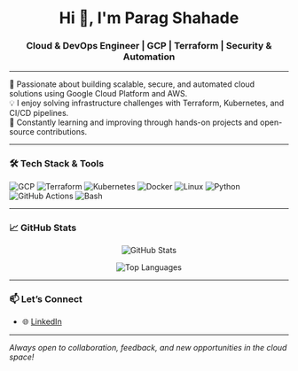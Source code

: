 <h1 align="center">Hi 👋, I'm Parag Shahade</h1>
<h3 align="center">Cloud & DevOps Engineer | GCP | Terraform | Security & Automation </h3>

---

🚀 Passionate about building scalable, secure, and automated cloud solutions using Google Cloud Platform and AWS.  
💡 I enjoy solving infrastructure challenges with Terraform, Kubernetes, and CI/CD pipelines.  
🎯 Constantly learning and improving through hands-on projects and open-source contributions.

---

### 🛠️ Tech Stack & Tools

![GCP](https://img.shields.io/badge/-Google%20Cloud-4285F4?logo=googlecloud&logoColor=white)
![Terraform](https://img.shields.io/badge/-Terraform-5C4EE5?logo=terraform&logoColor=white)
![Kubernetes](https://img.shields.io/badge/-Kubernetes-326CE5?logo=kubernetes&logoColor=white)
![Docker](https://img.shields.io/badge/-Docker-2496ED?logo=docker&logoColor=white)
![Linux](https://img.shields.io/badge/-Linux-FCC624?logo=linux&logoColor=black)
![Python](https://img.shields.io/badge/-Python-3776AB?logo=python&logoColor=white)
![GitHub Actions](https://img.shields.io/badge/-GitHub%20Actions-2088FF?logo=githubactions&logoColor=white)
![Bash](https://img.shields.io/badge/-Bash-4EAA25?logo=gnubash&logoColor=white)

---

### 📈 GitHub Stats

<p align="center">
  <img src="https://github-readme-stats.vercel.app/api?username=ParagShahade&show_icons=true&theme=radical&hide_border=true" alt="GitHub Stats" />
</p>

<p align="center">
  <img src="https://github-readme-stats.vercel.app/api/top-langs/?username=ParagShahade&layout=compact&theme=radical&hide_border=true" alt="Top Languages" />
</p>

---

### 📫 Let’s Connect

- 🌐 [LinkedIn](https://www.linkedin.com/in/paragshahade/)

---

_Always open to collaboration, feedback, and new opportunities in the cloud space!_
